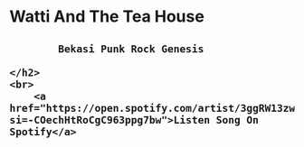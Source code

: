 <!DOCTYPE html>
<html>
<head>
    <meta charset="utf-8">
    <title>Watti And The Tea House</title>
    <link href="style.css" rel="stylesheet">
</head>
<body>
    <h1>Watti And The Tea House</h1>
    <h2>
        
            Bekasi Punk Rock Genesis
        
    </h2>
    <br>
        <a href="https://open.spotify.com/artist/3ggRW13zwirXTFEJ4NgG2V?si=-COechHtRoCgC963ppg7bw">Listen Song On Spotify</a> 
       
</body>
</html>
